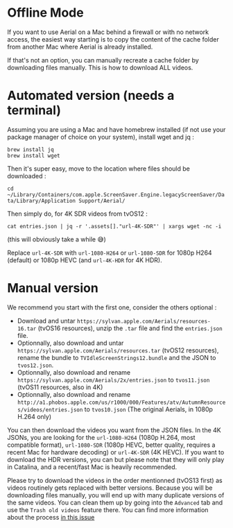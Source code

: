 #  Offline Mode

If you want to use Aerial on a Mac behind a firewall or with no network access, the easiest way starting is to copy the content of the cache folder from another Mac where Aerial is already installed.

If that's not an option, you can manually recreate a cache folder by downloading files manually. This is how to download ALL videos. 

# Automated version (needs a terminal)

Assuming you are using a Mac and have homebrew installed (if not use your package manager of choice on your system), install wget and jq : 

```
brew install jq
brew install wget
```

Then it's super easy, move to the location where files should be downloaded :

`cd ~/Library/Containers/com.apple.ScreenSaver.Engine.legacyScreenSaver/Data/Library/Application Support/Aerial/`

Then simply do, for 4K SDR videos from tvOS12 :  

`cat entries.json | jq -r '.assets[]."url-4K-SDR"' | xargs wget -nc -i`

(this will obviously take a while 😅) 

Replace `url-4K-SDR` with `url-1080-H264` or `url-1080-SDR` for 1080p H264 (default) or 1080p HEVC (and `url-4K-HDR` for 4K HDR). 

# Manual version

We recommend you start with the first one, consider the others optional : 

- Download and untar `https://sylvan.apple.com/Aerials/resources-16.tar` (tvOS16 resources), unzip the `.tar` file and find the `entries.json` file.
- Optionnally, also download and untar `https://sylvan.apple.com/Aerials/resources.tar` (tvOS12 resources), rename the bundle to `TVIdleScreenStrings12.bundle` and the JSON to `tvos12.json`.
- Optionnally, also download and rename `https://sylvan.apple.com/Aerials/2x/entries.json` to `tvos11.json` (tvOS11 resources, also in 4K)
- Optionnally, also download and rename `http://a1.phobos.apple.com/us/r1000/000/Features/atv/AutumnResources/videos/entries.json` to `tvos10.json` (The original Aerials, in 1080p H.264 only)

You can then download the videos you want from the JSON files. In the 4K JSONs, you are looking for the `url-1080-H264` (1080p H.264, most compatible format), `url-1080-SDR` (1080p HEVC, better quality, requires a recent Mac for hardware decoding) or `url-4K-SDR` (4K HEVC). If you want to download the HDR versions, you can but please note that they will only play in Catalina, and a recent/fast Mac is heavily recommended. 

Please try to download the videos in the order mentionned (tvOS13 first) as videos routinely gets replaced with better versions. Because you will be downloading files manually, you will end up with many duplicate versions of the same videos. You can clean them up by going into the `Advanced` tab and use the `Trash old videos` feature there. You can find more information about the process [in this issue](https://github.com/JohnCoates/Aerial/issues/781#issuecomment-493677816)
